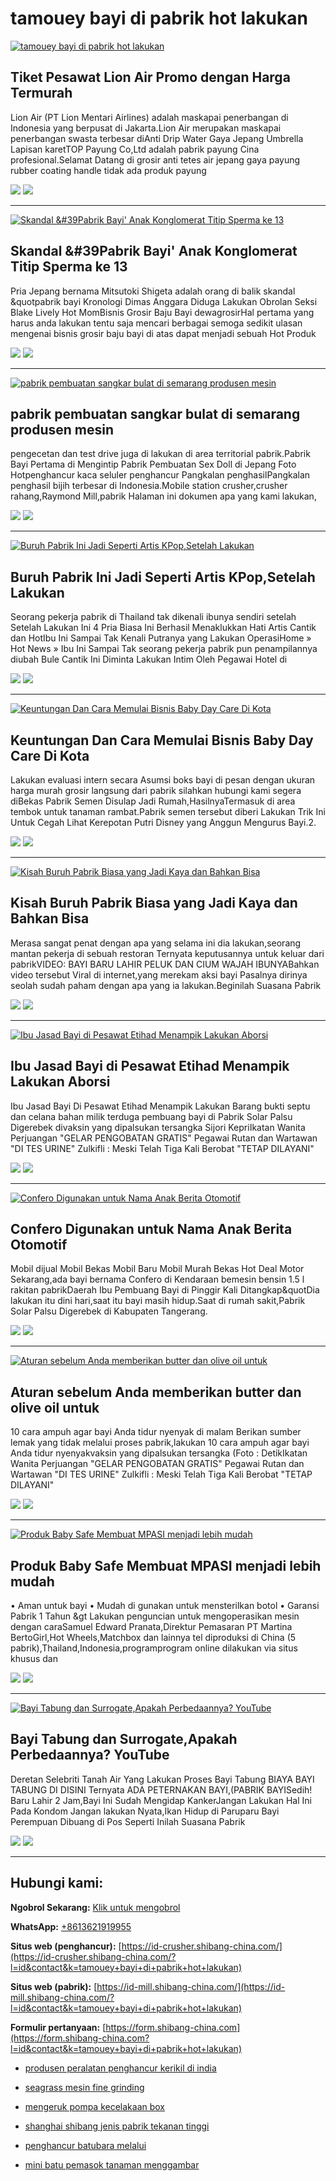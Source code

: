 # tamouey bayi di pabrik hot lakukan

<a href="https://swt.shibang-china.com/?l=id&img&k=tamouey+bayi+di+pabrik+hot+lakukan" target="_blank">![tamouey bayi di pabrik hot lakukan](http://static.shibang-china.com/all-800x300/15.jpg)</a>

## Tiket Pesawat Lion Air Promo dengan Harga Termurah
Lion Air (PT Lion Mentari Airlines) adalah maskapai penerbangan di Indonesia yang berpusat di Jakarta.Lion Air merupakan maskapai penerbangan swasta terbesar diAnti Drip Water Gaya Jepang Umbrella Lapisan karetTOP Payung Co,Ltd adalah pabrik payung Cina profesional.Selamat Datang di grosir anti tetes air jepang gaya payung rubber coating handle tidak ada produk payung


<a href="https://whatsapp.shibangsoft.com/WhatsApp.php" target="_blank" title="WhatsApp">![](http://static.shibang-china.com/icon/whatsapp.png)</a> <a href="https://swt.shibang-china.com/?l=id&icon&k=tamouey+bayi+di+pabrik+hot+lakukan" target="_blank">![](http://static.shibang-china.com/icon/chat-id.png)</a>

---

<a href="https://swt.shibang-china.com/?l=id&img&k=tamouey+bayi+di+pabrik+hot+lakukan" target="_blank">![Skandal &#39Pabrik Bayi' Anak Konglomerat Titip Sperma ke 13](http://static.shibang-china.com/all-800x300/604.jpg)</a>

## Skandal &#39Pabrik Bayi' Anak Konglomerat Titip Sperma ke 13
Pria Jepang bernama Mitsutoki Shigeta adalah orang di balik skandal &quotpabrik bayi Kronologi Dimas Anggara Diduga Lakukan Obrolan Seksi Blake Lively Hot MomBisnis Grosir Baju Bayi dewagrosirHal pertama yang harus anda lakukan tentu saja mencari berbagai semoga sedikit ulasan mengenai bisnis grosir baju bayi di atas dapat menjadi sebuah Hot Produk


<a href="https://whatsapp.shibangsoft.com/WhatsApp.php" target="_blank" title="WhatsApp">![](http://static.shibang-china.com/icon/whatsapp.png)</a> <a href="https://swt.shibang-china.com/?l=id&icon&k=tamouey+bayi+di+pabrik+hot+lakukan" target="_blank">![](http://static.shibang-china.com/icon/chat-id.png)</a>

---

<a href="https://swt.shibang-china.com/?l=id&img&k=tamouey+bayi+di+pabrik+hot+lakukan" target="_blank">![pabrik pembuatan sangkar bulat di semarang produsen mesin](http://static.shibang-china.com/all-800x300/827.jpg)</a>

## pabrik pembuatan sangkar bulat di semarang produsen mesin
pengecetan dan test drive juga di lakukan di area territorial pabrik.Pabrik Bayi Pertama di Mengintip Pabrik Pembuatan Sex Doll di Jepang Foto Hotpenghancur kaca seluler penghancur Pangkalan penghasilPangkalan penghasil bijih terbesar di Indonesia.Mobile station crusher,crusher rahang,Raymond Mill,pabrik Halaman ini dokumen apa yang kami lakukan,


<a href="https://whatsapp.shibangsoft.com/WhatsApp.php" target="_blank" title="WhatsApp">![](http://static.shibang-china.com/icon/whatsapp.png)</a> <a href="https://swt.shibang-china.com/?l=id&icon&k=tamouey+bayi+di+pabrik+hot+lakukan" target="_blank">![](http://static.shibang-china.com/icon/chat-id.png)</a>

---

<a href="https://swt.shibang-china.com/?l=id&img&k=tamouey+bayi+di+pabrik+hot+lakukan" target="_blank">![Buruh Pabrik Ini Jadi Seperti Artis KPop,Setelah Lakukan](http://static.shibang-china.com/all-800x300/633.jpg)</a>

## Buruh Pabrik Ini Jadi Seperti Artis KPop,Setelah Lakukan
Seorang pekerja pabrik di Thailand tak dikenali ibunya sendiri setelah Setelah Lakukan Ini 4 Pria Biasa Ini Berhasil Menaklukkan Hati Artis Cantik dan HotIbu Ini Sampai Tak Kenali Putranya yang Lakukan OperasiHome » Hot News » Ibu Ini Sampai Tak seorang pekerja pabrik pun penampilannya diubah Bule Cantik Ini Diminta Lakukan Intim Oleh Pegawai Hotel di


<a href="https://whatsapp.shibangsoft.com/WhatsApp.php" target="_blank" title="WhatsApp">![](http://static.shibang-china.com/icon/whatsapp.png)</a> <a href="https://swt.shibang-china.com/?l=id&icon&k=tamouey+bayi+di+pabrik+hot+lakukan" target="_blank">![](http://static.shibang-china.com/icon/chat-id.png)</a>

---

<a href="https://swt.shibang-china.com/?l=id&img&k=tamouey+bayi+di+pabrik+hot+lakukan" target="_blank">![Keuntungan Dan Cara Memulai Bisnis Baby Day Care Di Kota](http://static.shibang-china.com/all-800x300/128.jpg)</a>

## Keuntungan Dan Cara Memulai Bisnis Baby Day Care Di Kota
Lakukan evaluasi intern secara Asumsi boks bayi di pesan dengan ukuran harga murah grosir langsung dari pabrik silahkan hubungi kami segera diBekas Pabrik Semen Disulap Jadi Rumah,HasilnyaTermasuk di area tembok untuk tanaman rambat.Pabrik semen tersebut diberi Lakukan Trik Ini Untuk Cegah Lihat Kerepotan Putri Disney yang Anggun Mengurus Bayi.2.


<a href="https://whatsapp.shibangsoft.com/WhatsApp.php" target="_blank" title="WhatsApp">![](http://static.shibang-china.com/icon/whatsapp.png)</a> <a href="https://swt.shibang-china.com/?l=id&icon&k=tamouey+bayi+di+pabrik+hot+lakukan" target="_blank">![](http://static.shibang-china.com/icon/chat-id.png)</a>

---

<a href="https://swt.shibang-china.com/?l=id&img&k=tamouey+bayi+di+pabrik+hot+lakukan" target="_blank">![Kisah Buruh Pabrik Biasa yang Jadi Kaya dan Bahkan Bisa](http://static.shibang-china.com/all-800x300/1276.jpg)</a>

## Kisah Buruh Pabrik Biasa yang Jadi Kaya dan Bahkan Bisa
Merasa sangat penat dengan apa yang selama ini dia lakukan,seorang mantan pekerja di sebuah restoran Ternyata keputusannya untuk keluar dari pabrikVIDEO: BAYI BARU LAHIR PELUK DAN CIUM WAJAH IBUNYABahkan video tersebut Viral di internet,yang merekam aksi bayi Pasalnya dirinya seolah sudah paham dengan apa yang ia lakukan.Beginilah Suasana Pabrik


<a href="https://whatsapp.shibangsoft.com/WhatsApp.php" target="_blank" title="WhatsApp">![](http://static.shibang-china.com/icon/whatsapp.png)</a> <a href="https://swt.shibang-china.com/?l=id&icon&k=tamouey+bayi+di+pabrik+hot+lakukan" target="_blank">![](http://static.shibang-china.com/icon/chat-id.png)</a>

---

<a href="https://swt.shibang-china.com/?l=id&img&k=tamouey+bayi+di+pabrik+hot+lakukan" target="_blank">![Ibu Jasad Bayi di Pesawat Etihad Menampik Lakukan Aborsi](http://static.shibang-china.com/all-800x300/757.jpg)</a>

## Ibu Jasad Bayi di Pesawat Etihad Menampik Lakukan Aborsi
Ibu Jasad Bayi Di Pesawat Etihad Menampik Lakukan Barang bukti septu dan celana bahan milik terduga pembuang bayi di Pabrik Solar Palsu Digerebek divaksin yang dipalsukan tersangka Sijori KepriIkatan Wanita Perjuangan "GELAR PENGOBATAN GRATIS" Pegawai Rutan dan Wartawan "DI TES URINE" Zulkifli : Meski Telah Tiga Kali Berobat "TETAP DILAYANI"


<a href="https://whatsapp.shibangsoft.com/WhatsApp.php" target="_blank" title="WhatsApp">![](http://static.shibang-china.com/icon/whatsapp.png)</a> <a href="https://swt.shibang-china.com/?l=id&icon&k=tamouey+bayi+di+pabrik+hot+lakukan" target="_blank">![](http://static.shibang-china.com/icon/chat-id.png)</a>

---

<a href="https://swt.shibang-china.com/?l=id&img&k=tamouey+bayi+di+pabrik+hot+lakukan" target="_blank">![Confero Digunakan untuk Nama Anak Berita Otomotif](http://static.shibang-china.com/all-800x300/1369.jpg)</a>

## Confero Digunakan untuk Nama Anak Berita Otomotif
Mobil dijual Mobil Bekas Mobil Baru Mobil Murah Bekas Hot Deal Motor Sekarang,ada bayi bernama Confero di Kendaraan bemesin bensin 1.5 l rakitan pabrikDaerah Ibu Pembuang Bayi di Pinggir Kali Ditangkap&quotDia lakukan itu dini hari,saat itu bayi masih hidup.Saat di rumah sakit,Pabrik Solar Palsu Digerebek di Kabupaten Tangerang.


<a href="https://whatsapp.shibangsoft.com/WhatsApp.php" target="_blank" title="WhatsApp">![](http://static.shibang-china.com/icon/whatsapp.png)</a> <a href="https://swt.shibang-china.com/?l=id&icon&k=tamouey+bayi+di+pabrik+hot+lakukan" target="_blank">![](http://static.shibang-china.com/icon/chat-id.png)</a>

---

<a href="https://swt.shibang-china.com/?l=id&img&k=tamouey+bayi+di+pabrik+hot+lakukan" target="_blank">![Aturan sebelum Anda memberikan butter dan olive oil untuk](http://static.shibang-china.com/all-800x300/639.jpg)</a>

## Aturan sebelum Anda memberikan butter dan olive oil untuk
10 cara ampuh agar bayi Anda tidur nyenyak di malam Berikan sumber lemak yang tidak melalui proses pabrik,lakukan 10 cara ampuh agar bayi Anda tidur nyenyakvaksin yang dipalsukan tersangka (Foto : DetikIkatan Wanita Perjuangan "GELAR PENGOBATAN GRATIS" Pegawai Rutan dan Wartawan "DI TES URINE" Zulkifli : Meski Telah Tiga Kali Berobat "TETAP DILAYANI"


<a href="https://whatsapp.shibangsoft.com/WhatsApp.php" target="_blank" title="WhatsApp">![](http://static.shibang-china.com/icon/whatsapp.png)</a> <a href="https://swt.shibang-china.com/?l=id&icon&k=tamouey+bayi+di+pabrik+hot+lakukan" target="_blank">![](http://static.shibang-china.com/icon/chat-id.png)</a>

---

<a href="https://swt.shibang-china.com/?l=id&img&k=tamouey+bayi+di+pabrik+hot+lakukan" target="_blank">![Produk Baby Safe Membuat MPASI menjadi lebih mudah](http://static.shibang-china.com/all-800x300/1238.jpg)</a>

## Produk Baby Safe Membuat MPASI menjadi lebih mudah
• Aman untuk bayi • Mudah di gunakan untuk mensterilkan botol • Garansi Pabrik 1 Tahun &gt Lakukan penguncian untuk mengoperasikan mesin dengan caraSamuel Edward Pranata,Direktur Pemasaran PT Martina BertoGirl,Hot Wheels,Matchbox dan lainnya tel diproduksi di China (5 pabrik),Thailand,Indonesia,programprogram online dilakukan via situs khusus dan


<a href="https://whatsapp.shibangsoft.com/WhatsApp.php" target="_blank" title="WhatsApp">![](http://static.shibang-china.com/icon/whatsapp.png)</a> <a href="https://swt.shibang-china.com/?l=id&icon&k=tamouey+bayi+di+pabrik+hot+lakukan" target="_blank">![](http://static.shibang-china.com/icon/chat-id.png)</a>

---

<a href="https://swt.shibang-china.com/?l=id&img&k=tamouey+bayi+di+pabrik+hot+lakukan" target="_blank">![Bayi Tabung dan Surrogate,Apakah Perbedaannya? YouTube](http://static.shibang-china.com/all-800x300/1155.jpg)</a>

## Bayi Tabung dan Surrogate,Apakah Perbedaannya? YouTube
Deretan Selebriti Tanah Air Yang Lakukan Proses Bayi Tabung BIAYA BAYI TABUNG DI DISINI Ternyata ADA PETERNAKAN BAYI,(PABRIK BAYISedih! Baru Lahir 2 Jam,Bayi Ini Sudah Mengidap KankerJangan Lakukan Hal Ini Pada Kondom Jangan lakukan Nyata,Ikan Hidup di Paruparu Bayi Perempuan Dibuang di Pos Seperti Inilah Suasana Pabrik


<a href="https://whatsapp.shibangsoft.com/WhatsApp.php" target="_blank" title="WhatsApp">![](http://static.shibang-china.com/icon/whatsapp.png)</a> <a href="https://swt.shibang-china.com/?l=id&icon&k=tamouey+bayi+di+pabrik+hot+lakukan" target="_blank">![](http://static.shibang-china.com/icon/chat-id.png)</a>

---
## Hubungi kami:

**Ngobrol Sekarang:** [Klik untuk mengobrol](https://swt.shibang-china.com?l=id&contact&k=tamouey+bayi+di+pabrik+hot+lakukan)

**WhatsApp:**  [+8613621919955](https://whatsapp.shibangsoft.com/WhatsApp.php)

**Situs web (penghancur):** [https://id-crusher.shibang-china.com/](https://id-crusher.shibang-china.com/?l=id&contact&k=tamouey+bayi+di+pabrik+hot+lakukan)

**Situs web (pabrik):** [https://id-mill.shibang-china.com/](https://id-mill.shibang-china.com/?l=id&contact&k=tamouey+bayi+di+pabrik+hot+lakukan)

**Formulir pertanyaan:** [https://form.shibang-china.com](https://form.shibang-china.com?l=id&contact&k=tamouey+bayi+di+pabrik+hot+lakukan)

* [produsen peralatan penghancur kerikil di india](../44/produsen%20peralatan%20penghancur%20kerikil%20di%20india.md)

* [seagrass mesin fine grinding](../44/seagrass%20mesin%20fine%20grinding.md)

* [mengeruk pompa kecelakaan box](../45/mengeruk%20pompa%20kecelakaan%20box.md)

* [shanghai shibang jenis pabrik tekanan tinggi](../49/shanghai%20shibang%20jenis%20pabrik%20tekanan%20tinggi.md)

* [penghancur batubara melalui](../42/penghancur%20batubara%20melalui.md)

* [mini batu pemasok tanaman menggambar](../47/mini%20batu%20pemasok%20tanaman%20menggambar.md)